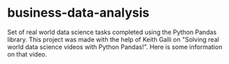 # business-data-analysis
Set of real world data science tasks completed using the Python Pandas library. This project was made with the help of Keith Galli on "Solving real world data science videos with Python Pandas!". Here is some information on that video.
